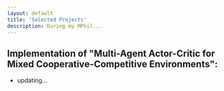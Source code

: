 ```yaml
---
layout: default
title: 'Selected Projects'
description: During my MPhil...
---
```


## Implementation of "Multi-Agent Actor-Critic for Mixed Cooperative-Competitive Environments":  
- updating...
